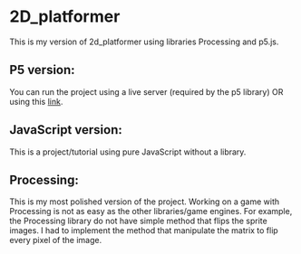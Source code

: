 # 2D_platformer
This is my version of 2d_platformer using libraries Processing and p5.js.
## P5 version:
You can run the project using a live server (required by the p5 library) OR using this [link](https://editor.p5js.org/ydong001/sketches/J3va7MgrW).
## JavaScript version:
This is a project/tutorial using pure JavaScript without a library.
## Processing:
This is my most polished version of the project. Working on a game with Processing is not as easy as the other libraries/game engines. For example, the Processing library do not have simple method that flips the sprite images. I had to implement the method that manipulate the matrix to flip every pixel of the image.
